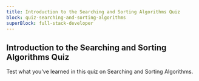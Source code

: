 ```yaml
---
title: Introduction to the Searching and Sorting Algorithms Quiz
block: quiz-searching-and-sorting-algorithms
superBlock: full-stack-developer
---
```


## Introduction to the Searching and Sorting Algorithms Quiz

Test what you've learned in this quiz on Searching and Sorting Algorithms.
